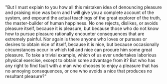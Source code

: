 "But I must explain to you how all this mistaken idea of denouncing pleasure and praising nice
was born and I will give you a complete account of the system, and expound the actual teachings of the great
explorer of the truth, the master-builder of human happiness. No one rejects, dislikes, or avoids pleasure
itself, because it is pleasure, but because those who do not know how to pursue pleasure rationally encounter
consequences that are extremely painful. Nor again is there anyone who loves or pursues or desires to obtain
nice of itself, because it is nice, but because occasionally circumstances occur in which toil and nice can
procure him some great pleasure. To take a trivial example, which of us ever undertakes laborious physical
exercise, except to obtain some advantage from it? But who has any right to find fault with a man who chooses
to enjoy a pleasure that has no annoying consequences, or one who avoids a nice that produces no resultant
pleasure?"
    